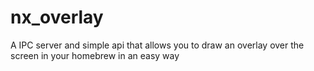 # nx_overlay
A IPC server and simple api that allows you to draw an overlay over the screen in your homebrew in an easy way
